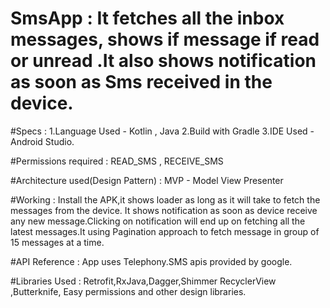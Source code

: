 # SmsApp : It fetches all the inbox messages, shows if message if read or unread .It also shows notification as soon as Sms received in the device.

#Specs :
1.Language Used - Kotlin , Java
2.Build with Gradle
3.IDE Used -  Android Studio.

#Permissions required : READ_SMS , RECEIVE_SMS

#Architecture used(Design Pattern)  :
 MVP - Model View Presenter

#Working :
Install the APK,it shows loader as long as it will take to fetch the messages from the device.
It shows notification as soon as device receive any new message.Clicking on notification will end up on fetching
all the latest messages.It using Pagination approach to fetch message in group of 15 messages at a time.

#API Reference :
App uses Telephony.SMS apis provided by google.

#Libraries Used :
Retrofit,RxJava,Dagger,Shimmer RecyclerView ,Butterknife, Easy permissions and other design libraries.

